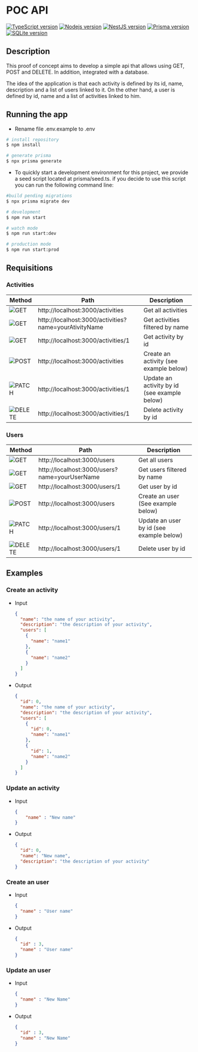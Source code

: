 # POC API

[![TypeScript version](https://img.shields.io/badge/TypeScript-v5.0.4-blue)](https://www.typescriptlang.org/download) [![Nodejs version](https://img.shields.io/badge/Node.js-v20.2.0-green)](https://nodejs.org/en/download) [![NestJS version](https://img.shields.io/badge/NestJS-v9.4.2-red)](https://docs.nestjs.com) [![Prisma version](https://img.shields.io/badge/Prisma-v4.15.0-orange)](https://www.prisma.io/docs/getting-started) [![SQLite version](https://img.shields.io/badge/SQLite-v3.39.5-yellow)](https://sqlite.org/download.html)

## Description

This proof of concept aims to develop a simple api that allows using GET, POST and DELETE. In addition, integrated with a database.

The idea of the application is that each activity is defined by its id, name, description and a list of users linked to it. On the other hand, a user is defined by id, name and a list of activities linked to him.

## Running the app

- Rename file .env.example to .env

```bash
# install repository
$ npm install
```

```bash
# generate prisma
$ npx prisma generate 
```

- To quickly start a development environment for this project, we provide a seed script located at prisma/seed.ts. if you decide to use this script you can run the following command line:

```bash
#build pending migrations
$ npx prisma migrate dev

```

```bash
# development
$ npm run start

# watch mode
$ npm run start:dev

# production mode
$ npm run start:prod
```

## Requisitions

### Activities

| Method     | Path | Description |
| ---------- | ---- | ----------- |
| ![GET](https://img.shields.io/badge/-GET-blue)|  http://localhost:3000/activities   | Get all activities |
| ![GET](https://img.shields.io/badge/-GET-blue)    | http://localhost:3000/activities?name=yourAtivityName    | Get activities filtered by name    |
| ![GET](https://img.shields.io/badge/-GET-blue)    | http://localhost:3000/activities/1   | Get activity by id   |
| ![POST](https://img.shields.io/badge/-POST-green)    | http://localhost:3000/activities | Create an activity (see example below)|
| ![PATCH](https://img.shields.io/badge/-PATCH-yellow)    | http://localhost:3000/activities/1 | Update an activity by id (see example below)|
| ![DELETE](https://img.shields.io/badge/-DELETE-red)    | http://localhost:3000/activities/1 | Delete activity by id |

### Users

| Method     | Path | Description |
| ---------- | ---- | ----------- |
| ![GET](https://img.shields.io/badge/-GET-blue)| http://localhost:3000/users  | Get all users    |
| ![GET](https://img.shields.io/badge/-GET-blue)    | http://localhost:3000/users?name=yourUserName    | Get users filtered by name    |
| ![GET](https://img.shields.io/badge/-GET-blue)    | http://localhost:3000/users/1   | Get user by id   |
| ![POST](https://img.shields.io/badge/-POST-green)    | http://localhost:3000/users | Create an user (See example below)|
| ![PATCH](https://img.shields.io/badge/-PATCH-yellow)    | http://localhost:3000/users/1 | Update an user by id (see example below)|
| ![DELETE](https://img.shields.io/badge/-DELETE-red)    | http://localhost:3000/users/1 | Delete user by id |

## Examples

### Create an activity

- Input
  
  ```json
  {
    "name": "the name of your activity",
    "description": "the description of your activity",
    "users": [
      {
        "name": "name1"
      },
      {
        "name": "name2"
      }
    ]
  }
  ```

- Output

  ```json
  {
    "id": 0,
    "name": "the name of your activity",
    "description": "the description of your activity",
    "users": [
      {
        "id": 0,
        "name": "name1"
      },
      {
        "id": 1,
        "name": "name2"
      }
    ]
  }
  ```
### Update an activity

- Input
  
  ```json
  {
	  "name" : "New name"
  }
  ```

- Output

  ```json
  {
    "id": 0,
    "name": "New name",
    "description": "the description of your activity"
  }
  ```

### Create an user

- Input
  
  ```json
  {
    "name" : "User name"
  }
  ```

- Output

  ```json
  {
    "id" : 3,
    "name" : "User name"
  }
  ```
### Update an user

- Input
  
  ```json
  {
    "name" : "New Name"
  }
  ```
- Output

  ```json
  {
    "id" : 3,
    "name" : "New Name"
  }
  ```